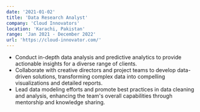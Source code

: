 ```yaml
---
date: '2021-01-02'
title: 'Data Research Analyst'
company: 'Cloud Innovators'
location: 'Karachi, Pakistan'
range: 'Jan 2021 - December 2022'
url: 'https://cloud-innovator.com/'
---
```


- Conduct in-depth data analysis and predictive analytics to provide actionable insights for a diverse range of clients.
- Collaborate with creative directors and project teams to develop data-driven solutions, transforming complex data into compelling visualizations and detailed reports.
- Lead data modeling efforts and promote best practices in data cleaning and analysis, enhancing the team's overall capabilities through mentorship and knowledge sharing.
